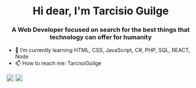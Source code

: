 <h1 align="center">Hi dear, I'm Tarcisio Guilge</h1>
<h3 align="center">A Web Developer focused on search for the best things that technology can offer for humanity</h3>



- 🌱 I’m currently learning HTML, CSS, JavaScript, C#, PHP, SQL, REACT, Node
- 📫 How to reach me: TarcisoGuilge




<a href="https://fb.com/tarcisoguilherme.guilge" target="blank"><img align="center" src="https://cdn.jsdelivr.net/npm/simple-icons@3.0.1/icons/facebook.svg" alt="tarcisoguilge" height="20" width="20" /></a>
<a href="https://instagram.com/tarso.guilge" target="blank"><img align="center" src="https://cdn.jsdelivr.net/npm/simple-icons@3.0.1/icons/instagram.svg" alt="tarcisoguilge" height="20" width="20" /></a>
</p>
